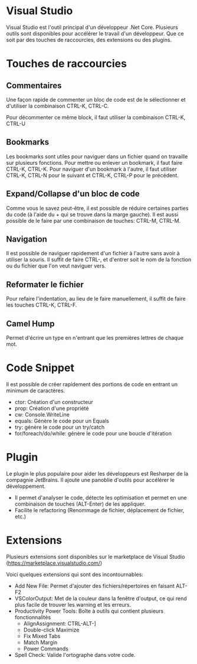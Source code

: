 # Visual Studio
Visual Studio est l'outil principal d'un développeur .Net Core. Plusieurs outils sont disponibles pour accélérer le travail d'un développeur. Que ce soit par des touches de raccourcies, des extensions ou des plugins.

# Touches de raccourcies
## Commentaires
Une façon rapide de commenter un bloc de code est de le sélectionner et d'utiliser la combinaison CTRL-K, CTRL-C.

Pour décommenter ce même block, il faut utiliser la combinaison CTRL-K, CTRL-U

## Bookmarks
Les bookmarks sont utiles pour naviguer dans un fichier quand on travaille sur plusieurs fonctions. Pour mettre ou enlever un bookmark, il faut faire CTRL-K, CTRL-K. Pour naviguer d'un bookmark à l'autre, il faut utiliser CTRL-K, CTRL-N pour le suivant et CTRL-K, CTRL-P pour le précédent.

## Expand/Collapse d'un bloc de code
Comme vous le savez peut-être, il est possible de réduire certaines parties du code (à l'aide du + qui se trouve dans la marge gauche). Il est aussi possible de le faire par une combinaison de touches: CTRL-M, CTRL-M.

## Navigation
Il est possible de naviguer rapidement d'un fichier à l'autre sans avoir à utiliser la souris. Il suffit de faire CTRL-, et d'entrer soit le nom de la fonction ou du fichier que l'on veut naviguer vers.

## Reformater le fichier
Pour refaire l'indentation, au lieu de le faire manuellement, il suffit de faire les touches CTRL-K, CTRL-F.

## Camel Hump
Permet d'écrire un type en n'entrant que les premières lettres de chaque mot.

# Code Snippet
Il est possible de créer rapidement des portions de code en entrant un minimum de caractères.

- ctor: Création d'un constructeur
- prop: Création d'une propriété
- cw: Console.WriteLine
- equals: Génère le code pour un Equals
- try: génère le code pour un try/catch
- for/foreach/do/while: génère le code pour une boucle d'itération

# Plugin
Le plugin le plus populaire pour aider les développeurs est Resharper de la compagnie JetBrains. Il ajoute une panoblie d'outils pour accélérer le développement.
- Il permet d'analyser le code, détecte les optimisation et permet en une combinaison de touches (ALT-Enter) de les appliquer.
- Facilite le refactoring (Renommage de fichier, déplacement de fichier, etc.)

# Extensions
Plusieurs extensions sont disponibles sur le marketplace de Visual Studio (https://marketplace.visualstudio.com/)

Voici quelques extensions qui sont des incontournables:
- Add New File: Permet d'ajouter des fichiers/répertoires en faisant ALT-F2
- VSColorOutput: Met de la couleur dans la fenêtre d'output, ce qui rend plus facile de trouver les warning et les erreurs.
- Productivity Power Tools: Boîte à outils qui contient plusieurs fonctionnalités
    - AlignAssignment: CTRL-ALT-]
    - Double-click Maximize
    - Fix Mixed Tabs
    - Match Margin
    - Power Commands
- Spell Check: Valide l'ortographe dans votre code.